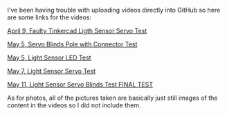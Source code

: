 I've been having trouble with uploading videos directly into GitHub so here are some links for the videos:

[April 9, Faulty Tinkercad Ligth Sensor Servo Test](https://streamable.com/uoxydo)

[May 5, Servo Blinds Pole with Connector Test](https://streamable.com/jw8juk)

[May 5, Light Sensor LED Test](https://streamable.com/8fc70i)

[May 7, Light Sensor Servo Test](https://streamable.com/kij3l2)

[May 11, Light Sensor Servo Blinds Test FINAL TEST](https://streamable.com/ek9gyl)

As for photos, all of the pictures taken are basically just still images of the content in the videos so I did not include them.
 
